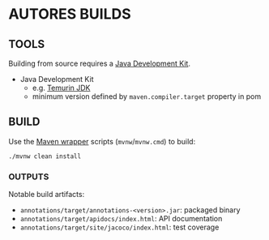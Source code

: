 # AUTORES BUILDS

## TOOLS

Building from source requires a [Java Development Kit](https://sdkman.io/jdks).

 - Java Development Kit
   - e.g. [Temurin JDK](https://adoptium.net)
   - minimum version defined by `maven.compiler.target` property in pom

## BUILD

Use the [Maven wrapper](https://maven.apache.org/wrapper/) scripts (`mvnw`/`mvnw.cmd`) to build:

```shell
./mvnw clean install
```

### OUTPUTS

Notable build artifacts:

 - `annotations/target/annotations-<version>.jar`: packaged binary
 - `annotations/target/apidocs/index.html`: API documentation
 - `annotations/target/site/jacoco/index.html`: test coverage
